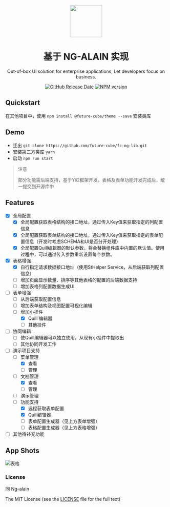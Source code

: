 <p align="center">
  <a href="https://ng-alain.com">
    <img width="100" src="https://ng-alain.com/assets/img/logo-color.svg">
  </a>
</p>

<h1 align="center">基于 NG-ALAIN 实现</h1>

<div align="center">
  Out-of-box UI solution for enterprise applications, Let developers focus on business.

  [![GitHub Release Date](https://img.shields.io/github/release-date/ng-alain/ng-alain.svg?style=flat-square)](https://github.com/future-cube/fc-ng-lib/releases)
  [![NPM version](https://img.shields.io/npm/v/ng-alain.svg?style=flat-square)](https://www.npmjs.com/package/@future-cube/theme)

</div>

## Quickstart

在其他项目中，使用 `npm install @future-cube/theme --save` 安装类库

## Demo

+ 迁出 `git clone https://github.com/future-cube/fc-ng-lib.git`
+ 安装第三方类库 `yarn`
+ 启动 `npm run start`
> 注意
>
> 部分功能需后端支持，基于Yii2框架开发。表格及表单功能开发完成后，统一提交到开源库中
>

## Features

- [X] 全局配置
  - [X] 全局配置获取表格结构的接口地址，通过传入Key值来获取指定的列配置信息
  - [X] 全局配置获取表单结构的接口地址，通过传入Key值来获取指定的表单配置信息（开发时考虑SCHEMA和UI是否分开处理）
  - [X] 全局配置Quill编辑器的默认参数，将会替换组件库中内置的默认值。使用过程中，可以通过传入参数重新设置每个参数。
- [X] 表格增强
  - [X] 自行指定请求数据接口地址（使用StHelper Service，从后端获取列配置信息）
  - [ ] 增加页面显示数量、排序等其他表格的配置的后端数据支持
  - [ ] 增加表格列配置数据生成UI
- [ ] 表单增强
  - [ ] 从后端获取配置信息
  - [ ] 增加表单结构及视图配置可视化编辑
  - [ ] 增加小挂件
    - [X] Quill 编辑器
    - [ ] 其他挂件
- [ ] 协同编辑
  - [ ] 使Quill编辑器可以独立使用，从现有小挂件中提取出
  - [ ] 其他协同开发工作
- [ ] 演示项目支持
  - [ ] 菜单管理
    - [X] 查看
    - [ ] 管理
  - [ ] 文档管理
    - [X] 查看
    - [ ] 管理
  - [ ] 演示管理
  - [ ] 功能支持
    - [X] 远程获取表单配置
    - [X] Quill编辑器
    - [ ] 表单配置生成器（见上方表单增强）
    - [ ] 表格配置生成器（见上方表格增强）
- [ ] 其他待补充功能

## App Shots

![表格](https://user-images.githubusercontent.com/2936579/205030235-b49891b5-cd0a-414a-9a2a-869ab43c7452.png)


### License

同 Ng-alain

The MIT License (see the [LICENSE](https://github.com/ng-alain/ng-alain/blob/master/LICENSE) file for the full text)
